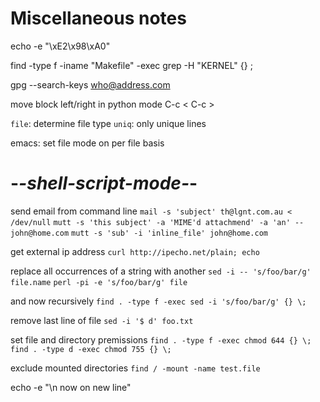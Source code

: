 Miscellaneous notes
===================

echo -e "\xE2\x98\xA0" <!-- skull and crossbones -->

find -type f -iname "Makefile" -exec grep -H "KERNEL" {} \; 

gpg --search-keys who@address.com

move block left/right in python mode
C-c <
C-c >

`file`: determine file type
`uniq`: only unique lines

emacs: set file mode on per file basis
# -*-shell-script-mode-*-

send email from command line
`mail -s 'subject' th@lgnt.com.au < /dev/null`
`mutt -s 'this subject' -a 'MIME'd attachmend' -a 'an' -- john@home.com`
`mutt -s 'sub' -i 'inline_file' john@home.com`

get external ip address
`curl http://ipecho.net/plain; echo`

replace all occurrences of a string with another 
`sed -i -- 's/foo/bar/g' file.name`
`perl -pi -e 's/foo/bar/g' file`

and now recursively
`find . -type f -exec sed -i 's/foo/bar/g' {} \;`

remove last line of file
`sed -i '$ d' foo.txt`


set file and directory premissions
`find . -type f -exec chmod 644 {} \;`
`find . -type d -exec chmod 755 {} \;`

exclude mounted directories
`find / -mount -name test.file`

echo -e "\n now on new line"

